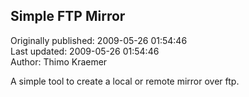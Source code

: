 ## Simple FTP Mirror  
Originally published: 2009-05-26 01:54:46  
Last updated: 2009-05-26 01:54:46  
Author: Thimo Kraemer  
  
A simple tool to create a local or remote mirror over ftp.